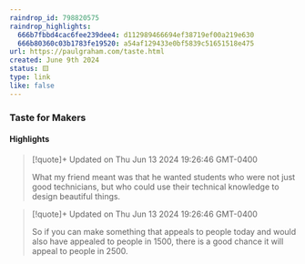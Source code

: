 ```yaml
---
raindrop_id: 798820575
raindrop_highlights:
  666b7fbbd4cac6fee239dee4: d112989466694ef38719ef00a219e630
  666b80360c03b1783fe19520: a54af129433e0bf5839c51651518e475
url: https://paulgraham.com/taste.html
created: June 9th 2024
status: 🟨
type: link
like: false
---
```



### Taste for Makers



#### Highlights

> [!quote]+ Updated on Thu Jun 13 2024 19:26:46 GMT-0400
>
> What my friend meant was that he wanted students who were not just good technicians, but who could use their technical knowledge to design beautiful things.

> [!quote]+ Updated on Thu Jun 13 2024 19:26:46 GMT-0400
>
> So if you can make something that appeals to people today and would also have appealed to people in 1500, there is a good chance it will appeal to people in 2500.
